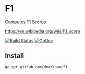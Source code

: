 # F1
Computes F1 Scores

https://en.wikipedia.org/wiki/F1_score


[![Build Status](https://travis-ci.org/dmarkham/f1.svg?branch=master)](https://travis-ci.org/dmarkham/f1)
[![GoDoc](https://godoc.org/github.com/dmarkham/f1?status.svg)](https://godoc.org/github.com/dmarkham/f1)

## Install

`go get github.com/dmarkham/f1`
